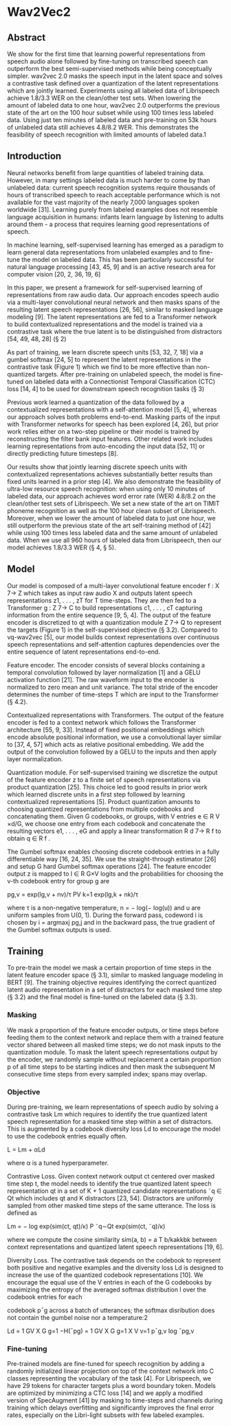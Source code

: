 # Wav2Vec2

## Abstract

We show for the first time that learning powerful representations from speech audio alone followed by fine-tuning on transcribed speech can outperform the best semi-supervised methods while being conceptually simpler. wav2vec 2.0 masks the speech input in the latent space and solves a contrastive task defined over a quantization of the latent representations which are jointly learned. Experiments using all labeled data of Librispeech achieve 1.8/3.3 WER on the clean/other test sets. When lowering the amount of labeled data to one hour, wav2vec 2.0 outperforms the previous state of the art on the 100 hour subset while using 100 times less labeled data. Using just ten minutes of labeled data and pre-training on 53k hours of unlabeled data still achieves 4.8/8.2 WER. This demonstrates the feasibility of speech recognition with limited amounts of labeled data.1

## Introduction

Neural networks benefit from large quantities of labeled training data. However, in many settings labeled data is much harder to come by than unlabeled data: current speech recognition systems require thousands of hours of transcribed speech to reach acceptable performance which is not available for the vast majority of the nearly 7,000 languages spoken worldwide [31]. Learning purely from labeled examples does not resemble language acquisition in humans: infants learn language by listening to adults around them - a process that requires learning good representations of speech.

In machine learning, self-supervised learning has emerged as a paradigm to learn general data representations from unlabeled examples and to fine-tune the model on labeled data. This has been particularly successful for natural language processing [43, 45, 9] and is an active research area for computer vision [20, 2, 36, 19, 6]

In this paper, we present a framework for self-supervised learning of representations from raw audio data. Our approach encodes speech audio via a multi-layer convolutional neural network and then masks spans of the resulting latent speech representations [26, 56], similar to masked language modeling [9]. The latent representations are fed to a Transformer network to build contextualized representations and the model is trained via a contrastive task where the true latent is to be distinguished from distractors [54, 49, 48, 28] (§ 2)

As part of training, we learn discrete speech units [53, 32, 7, 18] via a gumbel softmax [24, 5] to represent the latent representations in the contrastive task (Figure 1) which we find to be more effective than non-quantized targets. After pre-training on unlabeled speech, the model is fine-tuned on labeled data with a Connectionist Temporal Classification (CTC) loss [14, 4] to be used for downstream speech recognition tasks (§ 3)

Previous work learned a quantization of the data followed by a contextualized representations with a self-attention model [5, 4], whereas our approach solves both problems end-to-end. Masking parts of the input with Transformer networks for speech has been explored [4, 26], but prior work relies either on a two-step pipeline or their model is trained by reconstructing the filter bank input features. Other related work includes learning representations from auto-encoding the input data [52, 11] or directly predicting future timesteps [8].

Our results show that jointly learning discrete speech units with contextualized representations achieves substantially better results than fixed units learned in a prior step [4]. We also demonstrate the feasibility of ultra-low resource speech recognition: when using only 10 minutes of labeled data, our approach achieves word error rate (WER) 4.8/8.2 on the clean/other test sets of Librispeech. We set a new state of the art on TIMIT phoneme recognition as well as the 100 hour clean subset of Librispeech. Moreover, when we lower the amount of labeled data to just one hour, we still outperform the previous state of the art self-training method of [42] while using 100 times less labeled data and the same amount of unlabeled data. When we use all 960 hours of labeled data from Librispeech, then our model achieves 1.8/3.3 WER (§ 4, § 5).

## Model

Our model is composed of a multi-layer convolutional feature encoder f : X 7→ Z which takes as input raw audio X and outputs latent speech representations z1, . . . , zT for T time-steps. They are then fed to a Transformer g : Z 7→ C to build representations c1, . . . , cT capturing information from the entire sequence [9, 5, 4]. The output of the feature encoder is discretized to qt with a quantization module Z 7→ Q to represent the targets (Figure 1) in the self-supervised objective (§ 3.2). Compared to vq-wav2vec [5], our model builds context representations over continuous speech representations and self-attention captures dependencies over the entire sequence of latent representations end-to-end.

Feature encoder. The encoder consists of several blocks containing a temporal convolution followed by layer normalization [1] and a GELU activation function [21]. The raw waveform input to the encoder is normalized to zero mean and unit variance. The total stride of the encoder determines the number of time-steps T which are input to the Transformer (§ 4.2).

Contextualized representations with Transformers. The output of the feature encoder is fed to a context network which follows the Transformer architecture [55, 9, 33]. Instead of fixed positional embeddings which encode absolute positional information, we use a convolutional layer similar to [37, 4, 57] which acts as relative positional embedding. We add the output of the convolution followed by a GELU to the inputs and then apply layer normalization.

Quantization module. For self-supervised training we discretize the output of the feature encoder z to a finite set of speech representations via product quantization [25]. This choice led to good results in prior work which learned discrete units in a first step followed by learning contextualized representations [5]. Product quantization amounts to choosing quantized representations from multiple codebooks and concatenating them. Given G codebooks, or groups, with V entries e ∈ R V ×d/G, we choose one entry from each codebook and concatenate the resulting vectors e1, . . . , eG and apply a linear transformation R d 7→ R f to obtain q ∈ R f .

The Gumbel softmax enables choosing discrete codebook entries in a fully differentiable way [16, 24, 35]. We use the straight-through estimator [26] and setup G hard Gumbel softmax operations [24]. The feature encoder output z is mapped to l ∈ R G×V logits and the probabilities for choosing the v-th codebook entry for group g are

pg,v = exp(lg,v + nv)/τ PV k=1 exp(lg,k + nk)/τ

where τ is a non-negative temperature, n = − log(− log(u)) and u are uniform samples from U(0, 1). During the forward pass, codeword i is chosen by i = argmaxj pg,j and in the backward pass, the true gradient of the Gumbel softmax outputs is used.

## Training

To pre-train the model we mask a certain proportion of time steps in the latent feature encoder space (§ 3.1), similar to masked language modeling in BERT [9]. The training objective requires identifying the correct quantized latent audio representation in a set of distractors for each masked time step (§ 3.2) and the final model is fine-tuned on the labeled data (§ 3.3).

### Masking

We mask a proportion of the feature encoder outputs, or time steps before feeding them to the context network and replace them with a trained feature vector shared between all masked time steps; we do not mask inputs to the quantization module. To mask the latent speech representations output by the encoder, we randomly sample without replacement a certain proportion p of all time steps to be starting indices and then mask the subsequent M consecutive time steps from every sampled index; spans may overlap.

### Objective

During pre-training, we learn representations of speech audio by solving a contrastive task Lm which requires to identify the true quantized latent speech representation for a masked time step within a set of distractors. This is augmented by a codebook diversity loss Ld to encourage the model to use the codebook entries equally often.

L = Lm + αLd

where α is a tuned hyperparameter.

Contrastive Loss. Given context network output ct centered over masked time step t, the model needs to identify the true quantized latent speech representation qt in a set of K + 1 quantized candidate representations ˜q ∈ Qt which includes qt and K distractors [23, 54]. Distractors are uniformly sampled from other masked time steps of the same utterance. The loss is defined as

Lm = − log exp(sim(ct, qt)/κ) P ˜q∼Qt exp(sim(ct, ˜q)/κ)

where we compute the cosine similarity sim(a, b) = a T b/kakkbk between context representations and quantized latent speech representations [19, 6].

Diversity Loss. The contrastive task depends on the codebook to represent both positive and negative examples and the diversity loss Ld is designed to increase the use of the quantized codebook representations [10]. We encourage the equal use of the V entries in each of the G codebooks by maximizing the entropy of the averaged softmax distribution l over the codebook entries for each

codebook p¯g across a batch of utterances; the softmax disribution does not contain the gumbel noise nor a temperature:2

Ld = 1 GV X G g=1 −H(¯pg) = 1 GV X G g=1 X V v=1 p¯g,v log ¯pg,v

### Fine-tuning

Pre-trained models are fine-tuned for speech recognition by adding a randomly initialized linear projection on top of the context network into C classes representing the vocabulary of the task [4]. For Librispeech, we have 29 tokens for character targets plus a word boundary token. Models are optimized by minimizing a CTC loss [14] and we apply a modified version of SpecAugment [41] by masking to time-steps and channels during training which delays overfitting and significantly improves the final error rates, especially on the Libri-light subsets with few labeled examples.
